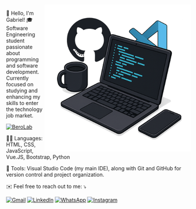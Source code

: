 

<img src="https://github.com/GabrielWalendolf/imagesreadme/blob/master/imagens/ChatGPT%20Image%2026%20de%20abr.%20de%202025%2C%2013_11_14.png" alt="ilustração de um computador" min-width="400px" max-width="400px" width="400px" align="right">

<p align="left"> 
  👋 Hello, I'm Gabriel!
🎓 Software Engineering student passionate about programming and software development.
Currently focused on studying and enhancing my skills to enter the technology job market.
</p>

[![BeroLab](https://img.shields.io/badge/BeroLab-Indie_Hacker-blueviolet?style=for-the-badge)](https://www.bero.land/berolab/) 

<p align="left">
  👨‍💻 Languages: HTML, CSS, JavaScript, Vue.JS, Bootstrap, Python
</p>

<p align="left">
  💼 Tools: Visual Studio Code (my main IDE), along with Git and GitHub for version control and project organization.
</p>

<p align="left">
  ✉️ Feel free to reach out to me: ⤵️
</p>

<p align="left">
  <a href="mailto:gabriel.g.walendolf@gmail.com" title="Gmail">
  <img src="https://img.shields.io/badge/-Gmail-FF0000?style=flat-square&labelColor=FF0000&logo=gmail&logoColor=white&link=LINK-DO-SEU-GMAIL" alt="Gmail"/></a>
  <a href="https://www.linkedin.com/in/gabriel-walendolf/" title="LinkedIn">
  <img src="https://img.shields.io/badge/-Linkedin-0e76a8?style=flat-square&logo=Linkedin&logoColor=white&link=LINK-DO-SEU-LINKEDIN" alt="LinkedIn"/></a>
  <a href="https://wa.me/5547992547218" title="WhatsApp">
  <img src="https://img.shields.io/badge/-WhatsApp-25d366?style=flat-square&labelColor=25d366&logo=whatsapp&logoColor=white&link=API-DO-SEU-WHATSAPP" alt="WhatsApp"/></a>
  <a href="https://www.instagram.com/gabriel.walendolf/" title="Instagram">
  <img src="https://img.shields.io/badge/-Instagram-DF0174?style=flat-square&labelColor=DF0174&logo=instagram&logoColor=white&link=LINK-DO-SEU-INSTAGRAM" alt="Instagram"/></a>
</p>
